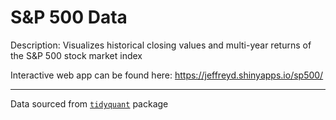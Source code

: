 # S&P 500 Data
Description: Visualizes historical closing values and multi-year returns of the S&P 500 stock market index

Interactive web app can be found here: https://jeffreyd.shinyapps.io/sp500/

___

Data sourced from [`tidyquant`](https://business-science.github.io/tidyquant/) package

